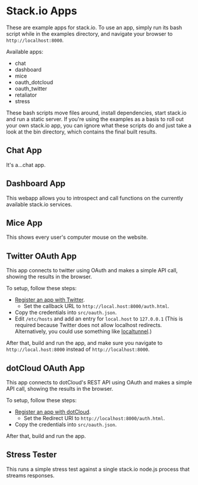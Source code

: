 # Stack.io Apps #

These are example apps for stack.io. To use an app, simply run its bash script
while in the examples directory, and navigate your browser to
`http://localhost:8000`.

Available apps:
 * chat
 * dashboard
 * mice
 * oauth_dotcloud
 * oauth_twitter
 * retaliator
 * stress

These bash scripts move files around, install dependencies, start stack.io
and run a static server. If you're using the examples as a basis to roll
out your own stack.io app, you can ignore what these scripts do and just take
a look at the bin directory, which contains the final built results.

## Chat App ##

It's a...chat app.

## Dashboard App ##

This webapp allows you to introspect and call functions on the currently
available stack.io services.

## Mice App ##

This shows every user's computer mouse on the website.

## Twitter OAuth App ##

This app connects to twitter using OAuth and makes a simple API call, showing
the results in the browser.

To setup, follow these steps:
 * [Register an app with Twitter](https://dev.twitter.com/apps/new).
   * Set the callback URL to `http://local.host:8000/auth.html`.
 * Copy the credentials into `src/oauth.json`.
 * Edit `/etc/hosts` and add an entry for `local.host` to `127.0.0.1`
   (This is required because Twitter does not allow localhost redirects.
   Alternatively, you could use something like
   [localtunnel](http://progrium.com/localtunnel/).)

After that, build and run the app, and make sure you navigate to
`http://local.host:8000` instead of `http://localhost:8000`.

## dotCloud OAuth App ##

This app connects to dotCloud's REST API using OAuth and makes a simple API
call, showing the results in the browser.

To setup, follow these steps:
 * [Register an app with dotCloud](https://www.dotcloud.com/settings/oauth2/clients/new).
   * Set the Redirect URI to `http://localhost:8000/auth.html`.
 * Copy the credentials into `src/oauth.json`.

After that, build and run the app.

## Stress Tester ##

This runs a simple stress test against a single stack.io node.js process that
streams responses.